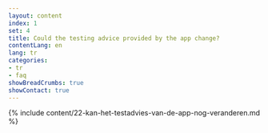 ```yaml
---
layout: content
index: 1
set: 4
title: Could the testing advice provided by the app change?
contentLang: en
lang: tr
categories:
- tr
- faq
showBreadCrumbs: true
showContact: true
---
```

{% include content/22-kan-het-testadvies-van-de-app-nog-veranderen.md %}
